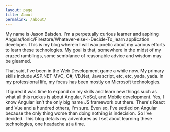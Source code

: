 ```yaml
---
layout: page
title: About
permalink: /about/
---
```


My name is Jason Baisden. I'm a perpetually curious learner and aspiring Angular/Ionic/Firestore/Whatever-else-I-Decide-To_learn application developer. This is my blog wherein I will wax poetic about my various efforts to learn these technologies. My goal is that, somewhere in the midst of my crazed ramblings, some semblance of reasonable advice and wisdom may be gleamed.

That said, I've been in the Web Development game a while now. My primary skills include ASP.NET MVC, C#, VB.Net, Javascript, etc, etc, yada, yada. In my professional life, my focus has been mostly on Microsoft technologies.

I figured it was time to expand on my skills and learn new things such as what all this ruckus is about Angular, NoSql, and Mobile development. Yes, I know Angular isn't the only big name JS framework out there. There's React and Vue and a hundred others, I'm sure. Even so, I've settled on Angular because the only thing worse than doing nothing is indecision. So I've decided. This blog details my adventures as I set about learning these technologies, one headache at a time.



